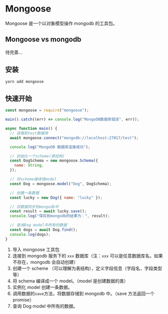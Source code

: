 # Mongoose

Mongoose 是一个以对象模型操作 mongodb 的工具包。

## Mongoose vs mongodb

待完善...

## 安装

```bash
yarn add mongoose
```

## 快速开始

```js
const mongoose = require("mongoose");

main().catch((err) => console.log("MongoDB数据库错误", err));

async function main() {
  // 连接到test数据库
  await mongoose.connect("mongodb://localhost:27017/test");

  console.log("MongoDB 数据库连接成功");

  // 初始化一个scheme(表结构)
  const DogSchema = new mongoose.Schema({
    name: String,
  });

  // 将scheme编译成model
  const Dog = mongoose.model("Dog", DogSchema);

  // 创建一条数据
  const lucky = new Dog({ name: "lucky" });

  // 将数据同步到mongodb中
  const result = await lucky.save();
  console.log("保存到mongodb的结果为：", result);

  // 查询Dog model中所有的数据
  const dogs = await Dog.find();
  console.log(dogs);
}
```

1. 导入 mongoose 工具包
2. 连接到 mongodb 服务下的 `xxx` 数据库（注：`xxx` 可以是任意数据库名，如果不存在，mongodb 会自动创建）
3. 创建一个 scheme （可以理解为表结构），定义字段信息（字段名，字段类型等）
4. 将 schema 编译成一个 model。（model 是创建数据的类）
5. 实例化 model 创建一条数据。
6. 调用数据的`save`方法，将数据存储到 mongodb 中。（save 方法返回一个 promise）
7. 查询 Dog model 中所有的数据。

##
